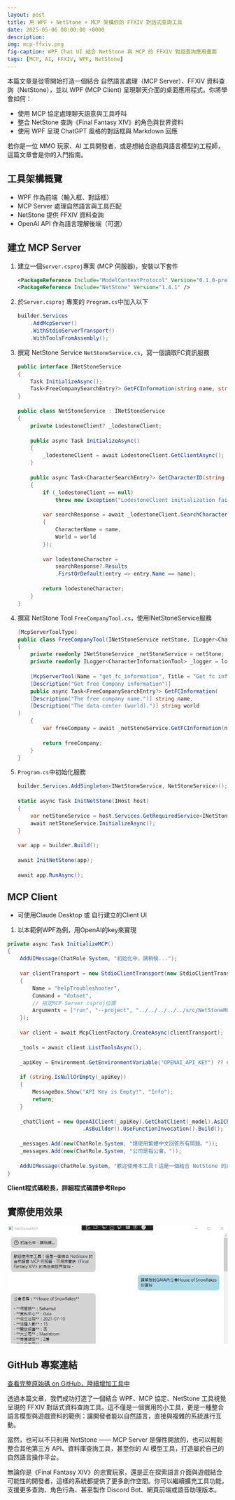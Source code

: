 ```yaml
---
layout: post
title: 用 WPF + NetStone + MCP 架構你的 FFXIV 對話式查詢工具
date: 2025-05-06 00:00:00 +0000
description: 
img: mcp-ffxiv.png
fig-caption: WPF Chat UI 結合 NetStone 與 MCP 的 FFXIV 對話查詢應用畫面
tags: [MCP, AI, FFXIV, WPF, NetStone]
---
```


本篇文章是從零開始打造一個結合 自然語言處理（MCP Server）、FFXIV 資料查詢（NetStone），並以 WPF (MCP Client) 呈現聊天介面的桌面應用程式。你將學會如何：

* 使用 MCP 協定處理聊天語意與工具呼叫
* 整合 NetStone 查詢《Final Fantasy XIV》的角色與世界資料
* 使用 WPF 呈現 ChatGPT 風格的對話框與 Markdown 回應

若你是一位 MMO 玩家、AI 工具開發者，或是想結合遊戲與語言模型的工程師，這篇文章會是你的入門指南。

## 工具架構概覽

* WPF 作為前端（輸入框、對話框）
* MCP Server 處理自然語言與工具匹配
* NetStone 提供 FFXIV 資料查詢
* OpenAI API 作為語言理解後端（可選）

## 建立 MCP Server 

1. 建立一個`Server.csproj`專案 (MCP 伺服器)，安裝以下套件

    ```xml
    <PackageReference Include="ModelContextProtocol" Version="0.1.0-preview.8" />
    <PackageReference Include="NetStone" Version="1.4.1" />
    ```

2. 於`Server.csproj` 專案的 `Program.cs`中加入以下

    ```csharp
    builder.Services
        .AddMcpServer()
        .WithStdioServerTransport()
        .WithToolsFromAssembly();
    ```

3. 撰寫 NetStone Service `NetStoneService.cs`，寫一個讀取FC資訊服務
   
    ```csharp
    public interface INetStoneService
    {
        Task InitializeAsync();
        Task<FreeCompanySearchEntry?> GetFCInformation(string name, string world);
    }

    public class NetStoneService : INetStoneService
    {
        private LodestoneClient? _lodestoneClient;

        public async Task InitializeAsync()
        {
            _lodestoneClient = await LodestoneClient.GetClientAsync();
        }

        public async Task<CharacterSearchEntry?> GetCharacterID(string name, string world)
        {
            if (_lodestoneClient == null)
                throw new Exception("LodestoneClient initialization failed.");

            var searchResponse = await _lodestoneClient.SearchCharacter(new CharacterSearchQuery()
            {
                CharacterName = name,
                World = world
            });

            var lodestoneCharacter =
                searchResponse?.Results
                .FirstOrDefault(entry => entry.Name == name);

            return lodestoneCharacter;
        }
    }

    ```

4. 撰寫 NetStone Tool `FreeCompanyTool.cs`，使用INetStoneService服務

    ```csharp
    [McpServerToolType]
    public class FreeCompanyTool(INetStoneService netStone, ILogger<CharacterInformationTool> logger)
    {
        private readonly INetStoneService _netStoneService = netStone;
        private readonly ILogger<CharacterInformationTool> _logger = logger;

        [McpServerTool(Name = "get_fc_information", Title = "Get fc information")]
        [Description("Get free Company information")]
        public async Task<FreeCompanySearchEntry?> GetFCInformation(
        [Description("The free company name.")] string name,
        [Description("The data center (world).")] string world
    )
        {
            var freeCompany = await _netStoneService.GetFCInformation(name, world);

            return freeCompany;
        }
    }
    ```

5. `Program.cs`中初始化服務
   
    ```csharp
    builder.Services.AddSingleton<INetStoneService, NetStoneService>();

    static async Task InitNetStone(IHost host)
    {
        var netStoneService = host.Services.GetRequiredService<INetStoneService>();
        await netStoneService.InitializeAsync();
    }

    var app = builder.Build();

    await InitNetStone(app);

    await app.RunAsync();
    ```

## MCP Client

* 可使用Claude Desktop 或 自行建立的Client UI

1. 以本範例WPF為例，用OpenAI的key來實現

```csharp
private async Task InitializeMCP()
{
    AddUIMessage(ChatRole.System, "初始化中，請稍候...");

    var clientTransport = new StdioClientTransport(new StdioClientTransportOptions
    {
        Name = "helpTroubleshooter",
        Command = "dotnet",
        // 指定MCP Server csproj位置
        Arguments = ["run", "--project", "../../../../../src/NetStoneMCP.csproj", "--no-build"],
    });

    var client = await McpClientFactory.CreateAsync(clientTransport);

    _tools = await client.ListToolsAsync();

    _apiKey = Environment.GetEnvironmentVariable("OPENAI_API_KEY") ?? string.Empty;

    if (string.IsNullOrEmpty(_apiKey))
    {
        MessageBox.Show("API Key is Empty!", "Info");
        return;
    }

    _chatClient = new OpenAIClient(_apiKey).GetChatClient(_model).AsIChatClient()
                        .AsBuilder().UseFunctionInvocation().Build();

    _messages.Add(new(ChatRole.System, "請使用繁體中文回答所有問題。"));
    _messages.Add(new(ChatRole.System, "公司是指公會。"));

    AddUIMessage(ChatRole.System, "歡迎使用本工具！這是一個結合 NetStone 的自然語言 MCP 伺服器，可用來查詢《Final Fantasy XIV》的角色與世界資料。");
}
```

**Client程式碼較長，詳細程式碼請參考Repo**

## 實際使用效果

<img src="../assets/img/MCP/mcp-client.png">

## GitHub 專案連結

[查看完整原始碼 on GitHub，陸續增加工具中](https://github.com/dks50217/NetStoneMCP)  

透過本篇文章，我們成功打造了一個結合 WPF、MCP 協定、NetStone 工具視覺呈現的 FFXIV 對話式資料查詢工具。這不僅是一個實用的小工具，更是一種整合語言模型與遊戲資料的範例：讓開發者能以自然語言，直接與複雜的系統進行互動。

當然，也可以不只利用 NetStone —— MCP Server 是彈性開放的，也可以輕鬆整合其他第三方 API、資料庫查詢工具，甚至你的 AI 模型工具，打造屬於自己的自然語言操作平台。

無論你是《Final Fantasy XIV》的忠實玩家，還是正在探索語言介面與遊戲結合可能性的開發者，這樣的系統都提供了更多創作空間。你可以繼續擴充工具功能，支援更多查詢、角色行為、甚至製作 Discord Bot、網頁前端或語音助理版本。



















